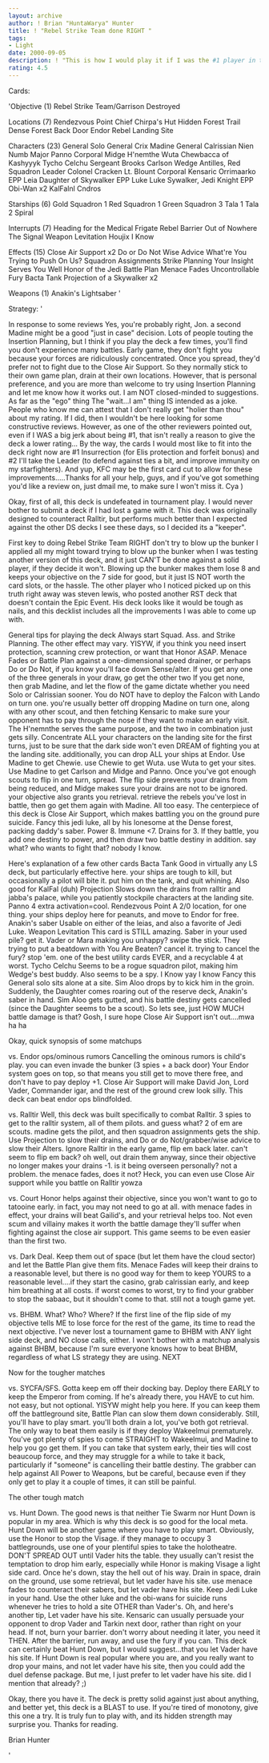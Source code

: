 ```yaml
---
layout: archive
author: ! Brian "HuntaWarya" Hunter
title: ! "Rebel Strike Team done RIGHT "
tags:
- Light
date: 2000-09-05
description: ! "This is how I would play it if I was the #1 player in the world.  Wait...I am"
rating: 4.5
---
```

Cards: 

'Objective (1)
Rebel Strike Team/Garrison Destroyed

Locations  (7)
Rendezvous Point
Chief Chirpa's Hut
Hidden Forest Trail
Dense Forest
Back Door
Endor
Rebel Landing Site

Characters (23)
General Solo
General Crix Madine
General Calrissian
Nien Numb
Major Panno
Corporal Midge
H'nemthe
Wuta
Chewbacca of Kashyyyk
Tycho Celchu
Sergeant Brooks Carlson
Wedge Antilles, Red Squadron Leader
Colonel Cracken
Lt. Blount
Corporal Kensaric
Orrimaarko
EPP Leia
Daughter of Skywalker
EPP Luke
Luke Sywalker, Jedi Knight
EPP Obi-Wan x2
KalFalnl Cndros

Starships (6)
Gold Squadron 1
Red Squadron 1
Green Squadron 3
Tala 1
Tala 2
Spiral

Interrupts  (7)
Heading for the Medical Frigate
Rebel Barrier
Out of Nowhere
The Signal
Weapon Levitation
Houjix
I Know

Effects  (15)
Close Air Support x2
Do or Do Not
Wise Advice
What're You Trying to Push On Us?
Squadron Assignments
Strike Planning
Your Insight Serves You Well
Honor of the Jedi
Battle Plan
Menace Fades
Uncontrollable Fury
Bacta Tank
Projection of a Skywalker x2

Weapons (1)
Anakin's Lightsaber
'

Strategy: '

In response to some reviews  Yes, you're probably right, Jon.  a second Madine might be a good "just in case" decision.  Lots of people touting the Insertion Planning, but I think if you play the deck a few times, you'll find you don't experience many battles.	Early game, they don't fight you because your forces are ridiculously concentrated.  Once you spread, they'd prefer not to fight due to the Close Air Support.  So they normally stick to their own game plan, drain at their own locations.	However, that is personal preference, and you are more than welcome to try using Insertion Planning and let me know how it works out.  I am NOT closed-minded to suggestions.  As far as the "ego" thing  The "wait...I am" thing IS intended as a joke.	People who know me can attest that I don't really get "holier than thou" about my rating.  If I did, then I wouldn't be here looking for some constructive reviews.  However, as one of the other reviewers pointed out, even if I WAS a big jerk about being #1, that isn't really a reason to give the deck a lower rating...
By the way, the cards I would most like to fit into the deck right now are #1 Insurrection (for Elis protection and forfeit bonus) and #2  I'll take the Leader (to defend against ties a bit, and improve immunity on my starfighters).  And yup, KFC may be the first card cut to allow for these improvements.....Thanks for all your help, guys, and if you've got something you'd like a review on, just dmail me, to make sure I won't miss it.  Cya  )




Okay, first of all, this deck is undefeated in tournament play.  I would never bother to submit a deck if I had lost a game with it.  This deck was originally designed to counteract Ralltir, but performs much better than I expected against the other DS decks I see these days, so I decided its a "keeper".

First key to doing Rebel Strike Team RIGHT  don't try to blow up the bunker  I applied all my might toward trying to blow up the bunker when I was testing another version of this deck, and it just CAN'T be done against a solid player, if they decide it won't.  Blowing up the bunker makes them lose 8 and keeps your objective on the 7 side for good, but it just IS NOT worth the card slots, or the hassle.  The other player who I noticed picked up on this truth right away was steven lewis, who posted another RST deck that doesn't contain the Epic Event.  His deck looks like it would be tough as nails, and this decklist includes all the improvements I was able to come up with.

General tips for playing the deck
Always start Squad. Ass. and Strike Planning.  The other effect may vary.  YISYW, if you think you need insert protection, scanning crew protection, or want that Honor ASAP.  Menace Fades or Battle Plan against a one-dimensional speed drainer, or perhaps Do or Do Not, if you know you'll face down Sense/alter.  If you get any one of the three generals in your draw, go get the other two  If you get none, then grab Madine, and let the flow of the game dictate whether you need Solo or Calrissian sooner.  You do NOT have to deploy the Falcon with Lando on turn one.  you're usually better off dropping Madine on turn one, along with any other scout, and then fetching Kensaric to make sure your opponent has to pay through the nose if they want to make an early visit.  The H'nemnthe serves the same purpose, and the two in combination just gets silly.  Concentrate ALL your characters on the landing site for the first turns, just to be sure that the dark side won't even DREAM of fighting you at the landing site.  additionally, you can drop ALL your ships at Endor.  Use Madine to get Chewie.  use Chewie to get Wuta.	use Wuta to get your sites.  Use Madine to get Carlson and Midge and Panno.  Once you've got enough scouts to flip in one turn, spread.  The flip side prevents your drains from being reduced, and Midge makes sure your drains are not to be ignored.  your objective also grants you retrieval.  retrieve the rebels you've lost in battle, then go get them again with Madine.  All too easy.  The centerpiece of this deck is Close Air Support, which makes battling you on the ground pure suicide.  Fancy this  jedi luke, all by his lonesome at the Dense forest, packing daddy's saber.	Power 8.  Immune <7.  Drains for 3.  If they battle, you add one destiny to power, and then draw two battle destiny in addition.  say what?  who wants to fight that?  nobody I know.

Here's explanation of a few other cards
Bacta Tank  Good in virtually any LS deck, but particularly effective here.  your ships are tough to kill, but occasionally a pilot will bite it.  put him on the tank, and quit whining.  Also good for KalFal (duh)
Projection  Slows down the drains from ralltir and jabba's palace, while you patiently stockpile characters at the landing site.
Panno	4 extra activation=cool.
Rendezvous Point  A 2/0 location, for one thing.  your ships deploy here for peanuts, and move to Endor for free.
Anakin's saber  Usable on either of the leias, and also a favorite of Jedi Luke.
Weapon Levitation  This card is STILL amazing.  Saber in your used pile?  get it.  Vader or Mara making you unhappy?  swipe the stick.  They trying to put a beatdown with You Are Beaten?  cancel it.  trying to cancel the fury?  stop 'em.  one of the best utility cards EVER, and a recyclable 4 at worst.
Tycho Celchu  Seems to be a rogue squadron pilot, making him Wedge's best buddy.  Also seems to be a spy.
I Know  yay  I know	Fancy this  General solo sits alone at a site.  Sim Aloo drops by to kick him in the groin.  Suddenly, the Daughter comes roaring out of the reserve deck, Anakin's saber in hand.  Sim Aloo gets gutted, and his battle destiny gets cancelled (since the Daughter seems to be a scout).  So lets see, just HOW MUCH battle damage is that?	Gosh, I sure hope Close Air Support isn't out....mwa ha ha

Okay, quick synopsis of some matchups

vs. Endor ops/ominous rumors
Cancelling the ominous rumors is child's play.  you can even invade the bunker (3 spies + a back door)  Your Endor system goes on top, so that means you still get to move there free, and don't have to pay deploy +1.  Close Air Support will make David Jon, Lord Vader, Commander igar, and the rest of the ground crew look silly.  This deck can beat endor ops blindfolded.

vs. Ralltir
Well, this deck was built specifically to combat Ralltir.  3 spies to get to the ralltir system, all of them pilots.  and guess what?  2 of em are scouts.  madine gets the pilot, and then squadron assignments gets the ship.  Use Projection to slow their drains, and Do or do Not/grabber/wise advice to slow their Alters.  Ignore Ralltir in the early game, flip em back later.  can't seem to flip em back?  oh well, out drain them anyway, since their objective no longer makes your drains -1.  is it being overseen personally?	not a problem.	the menace fades, does it not?	Heck, you can even use Close Air support while you battle on Ralltir  yowza

vs. Court
Honor helps against their objective, since you won't want to go to tatooine early.  in fact, you may not need to go at all.  with menace fades in effect, your drains will beat Gailid's, and your retrieval helps too.  Not even scum and villainy makes it worth the battle damage they'll suffer when fighting against the close air support.  This game seems to be even easier than the first two.

vs. Dark Deal.	Keep them out of space (but let them have the cloud sector) and let the Battle Plan give them fits.  Menace Fades will keep their drains to a reasonable level, but there is no good way for them to keep YOURS to a reasonable level....if they start the casino, grab calrissian early, and keep him breathing at all costs.  if worst comes to worst, try to find your grabber to stop the sabaac, but it shouldn't come to that.	still not a tough game yet.

vs. BHBM.  What?  Who?	Where?	If the first line of the flip side of my objective tells ME to lose force for the rest of the game, its time to read the next objective.  I've never lost a tournament game to BHBM with ANY light side deck, and NO close calls, either.  I won't bother with a matchup analysis against BHBM, because I'm sure everyone knows how to beat BHBM, regardless of what LS strategy they are using.    NEXT

Now for the tougher matches

vs. SYCFA/SFS.	Gotta keep em off their docking bay.  Deploy there EARLY to keep the Emperor from coming.  If he's already there, you HAVE to cut him.  not easy, but not optional.  YISYW might help you here.  If you can keep them off the battleground site, Battle Plan can slow them down considerably.	Still, you'll have to play smart.  you'll both drain a lot, you've both got retrieval.  The only way to beat them easily is if they deploy Wakeelmui prematurely.  You've got plenty of spies to come STRAIGHT to Wakeelmui, and Madine to help you go get them.  If you can take that system early, their ties will cost beaucoup force, and they may struggle for a while to take it back, particularly if "someone" is cancelling their battle destiny.  The grabber can help against All Power to Weapons, but be careful, because even if they only get to play it a couple of times, it can still be painful.

The other tough match

vs. Hunt Down.	The good news is that neither Tie Swarm nor Hunt Down is popular in my area.  Which is why this deck is so good for the local meta.  Hunt Down will be another game where you have to play smart.  Obviously, use the Honor to stop the Visage.  if they manage to occupy 3 battlegrounds, use one of your plentiful spies to take the holotheatre.  DON'T SPREAD OUT until Vader hits the table.  they usually can't resist the temptation to drop him early, especially while Honor is making Visage a light side card.  Once he's down, stay the hell out of his way.  Drain in space, drain on the ground, use some retrieval, but let vader have his site.  use menace fades to counteract their sabers, but let vader have his site.  Keep Jedi Luke in your hand.  Use the other luke and the obi-wans for suicide runs whenever he tries to hold a site OTHER than Vader's.  Oh, and here's another tip, Let vader have his site.	Kensaric can usually persuade your opponent to drop Vader and Tarkin next door, rather than right on your head.  If not, burn your barrier.  don't worry about needing it later, you need it THEN.  After the barrier, run away, and use the fury if you can.	This deck can certainly beat Hunt Down, but I would suggest...that you let Vader have his site.   If Hunt Down is real popular where you are, and you really want to drop your mains, and not let vader have his site, then you could add the duel defense package.  But me, I just prefer to let vader have his site.	did I mention that already?  ;)

Okay, there you have it.  The deck is pretty solid against just about anything, and better yet, this deck is a BLAST to use.  If you're tired of monotony, give this one a try.  It is truly fun to play with, and its hidden strength may surprise you.  Thanks for reading.

Brian Hunter



'